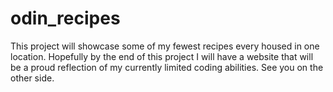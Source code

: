 # odin_recipes
This project will showcase some of my fewest recipes every housed in one location.
Hopefully by the end of this project I will have a website that will be a proud reflection of my currently limited coding abilities.
See you on the other side.